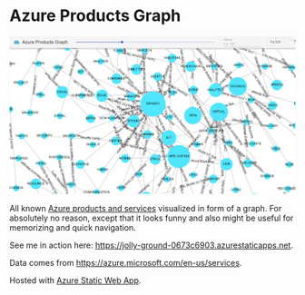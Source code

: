 # Azure Products Graph

![screenshot1](https://raw.githubusercontent.com/scale-tone/azure-products-graph/master/public/screenshots/overview.png)

All known [Azure products and services](https://azure.microsoft.com/en-us/services) visualized in form of a graph. For absolutely no reason, except that it looks funny and also might be useful for memorizing and quick navigation.

See me in action here: https://jolly-ground-0673c6903.azurestaticapps.net.

Data comes from https://azure.microsoft.com/en-us/services.

Hosted with [Azure Static Web App](https://docs.microsoft.com/en-us/azure/static-web-apps/).

